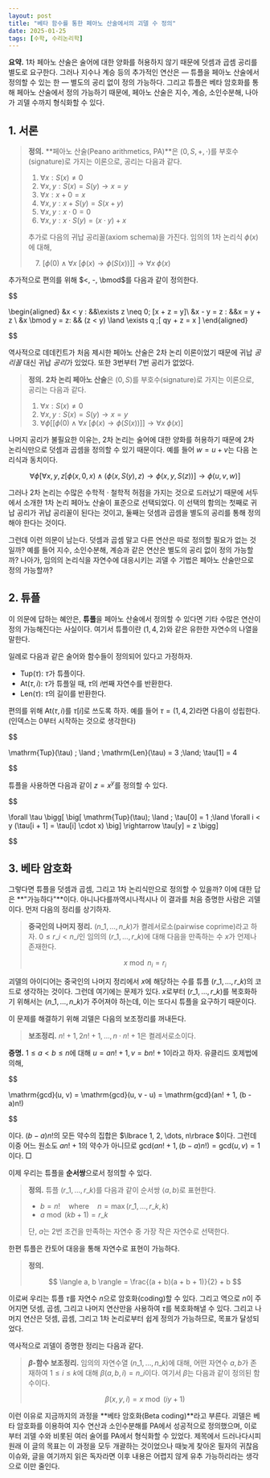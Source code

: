 ```yaml
---
layout: post
title: "베타 함수를 통한 페아노 산술에서의 괴델 수 정의"
date: 2025-01-25
tags: [수학, 수리논리학]
---
```


**요약.** 1차 페아노 산술은 술어에 대한 양화를 허용하지 않기 때문에 덧셈과 곱셈 공리를 별도로 요구한다. 그러나 지수나 계승 등의 추가적인 연산은 — 튜플을 페아노 산술에서 정의할 수 있는 한 — 별도의 공리 없이 정의 가능하다. 그리고 튜플은 베타 암호화를 통해 페아노 산술에서 정의 가능하기 때문에, 페아노 산술은 지수, 계승, 소인수분해, 나아가 괴델 수까지 형식화할 수 있다.

## 1. 서론

> **정의.** **페아노 산술(Peano arithmetics, PA)**은 $(0, S, +, \cdot)$를 부호수(signature)로 가지는 이론으로, 공리는 다음과 같다.
>
> 1. $\forall x : S(x) \neq 0$
> 2. $\forall x, y : S(x) = S(y) \rightarrow x = y$
> 3. $\forall x : x + 0 = x$
> 4. $\forall x, y : x + S(y) = S(x + y)$
> 5. $\forall x, y : x \cdot 0 = 0$
> 6. $\forall x, y : x \cdot S(y) = (x \cdot y) + x$
> 
> 추가로 다음의 귀납 공리꼴(axiom schema)을 가진다. 임의의 1차 논리식 $\phi(x)$에 대해,
> 
> &emsp;7\. $\big[ \phi(0) \land \forall x \; [ \phi(x) \rightarrow \phi(S(x)) ] \big] \rightarrow \forall x \;\phi(x)$

추가적으로 편의를 위해 $<, -, \bmod$를 다음과 같이 정의한다.


$$

\begin{aligned}
&x < y : &&\exists z \neq 0\; [x + z = y]\\
&x - y = z : &&x = y + z \\
&x \bmod y = z: && (z < y) \land \exists q \;[ qy + z = x ]
\end{aligned}

$$


역사적으로 데데킨트가 처음 제시한 페아노 산술은 2차 논리 이론이었기 때문에 귀납 *공리꼴* 대신 귀납 *공리*가 있었다. 또한 3번부터 7번 공리가 없었다.

> **정의.** **2차 논리 페아노 산술**은 $(0, S)$를 부호수(signature)로 가지는 이론으로, 공리는 다음과 같다.
>
> 1. $\forall x : S(x) \neq 0$
> 2. $\forall x, y : S(x) = S(y) \rightarrow x = y$
> 3. $\forall \phi \bigg[ \big[ \phi(0) \land \forall x \; [ \phi(x) \rightarrow \phi(S(x)) ] \big] \rightarrow \forall x \;\phi(x)\bigg]$

나머지 공리가 불필요한 이유는, 2차 논리는 술어에 대한 양화를 허용하기 때문에 2차 논리식만으로 덧셈과 곱셈을 정의할 수 있기 때문이다. 예를 들어 $w = u + v$는 다음 논리식과 동치이다.


$$
\forall \phi \bigg[ \forall x, y, z \big[ \phi(x, 0, x) \land (\phi(x, S(y), z) \rightarrow \phi(x, y, S(z)) \big] \rightarrow \phi(u, v, w) \bigg]
$$


그러나 2차 논리는 수많은 수학적 ·  철학적 허점을 가지는 것으로 드러났기 때문에 서두에서 소개한 1차 논리 페아노 산술이 표준으로 선택되었다. 이 선택의 함의는 첫째로 귀납 공리가 귀납 공리꼴이 된다는 것이고, 둘째는 덧셈과 곱셈을 별도의 공리를 통해 정의해야 한다는 것이다.

그런데 이런 의문이 남는다. 덧셈과 곱셈 말고 다른 연산은 따로 정의할 필요가 없는 것일까? 예를 들어 지수, 소인수분해, 계승과 같은 연산은 별도의 공리 없이 정의 가능할까? 나아가, 임의의 논리식을 자연수에 대응시키는 괴델 수 기법은 페아노 산술만으로 정의 가능할까?

## 2. 튜플

이 의문에 답하는 혜안은, **튜플**을 페아노 산술에서 정의할 수 있다면 기타 수많은 연산이 정의 가능해진다는 사실이다. 여기서 튜플이란 $(1, 4, 2)$와 같은 유한한 자연수의 나열을 말한다.

일례로 다음과 같은 술어와 함수들이 정의되어 있다고 가정하자.

- $\mathrm{Tup}(\tau):$ $\tau$가 튜플이다.
- $\mathrm{At}(\tau, i):$ $\tau$가 튜플일 때, $\tau$의 $i$번째 자연수를 반환한다.
- $\mathrm{Len}(\tau):$ $\tau$의 길이를 반환한다.

편의를 위해 $\mathrm{At}(\tau, i)$를 $\tau[i]$로 쓰도록 하자. 예를 들어 $\tau = (1, 4, 2)$라면 다음이 성립한다. (인덱스는 0부터 시작하는 것으로 생각한다)


$$

\mathrm{Tup}(\tau) \; \land \;  \mathrm{Len}(\tau) = 3 \;\land\; \tau[1] = 4

$$


튜플을 사용하면 다음과 같이 $z = x^y$를 정의할 수 있다.


$$

\forall \tau \bigg[ \big[ \mathrm{Tup}(\tau)\; \land \; \tau[0] = 1 \;\land \forall i < y (\tau[i + 1] = \tau[i] \cdot x) \big] \rightarrow \tau[y] = z \bigg]

$$


## 3. 베타 암호화

그렇다면 튜플을 덧셈과 곱셈, 그리고 1차 논리식만으로 정의할 수 있을까? 이에 대한 답은 **"가능하다"**이다. 아니나다를까역시나적시나 이 결과를 처음 증명한 사람은 괴델이다. 먼저 다음의 정리를 상기하자.

> **중국인의 나머지 정리.** $(n\_1, \dots, n\_k)$가 켤레서로소(pairwise coprime)라고 하자. $0 \leq r\_i < n\_i$인 임의의 $(r\_1, \dots, r\_k)$에 대해 다음을 만족하는 수 $x$가 언제나 존재한다.
>
> $$
> x \bmod n_i = r_i
> $$

괴델의 아이디어는 중국인의 나머지 정리에서 $x$에 해당하는 수를 튜플 $(r\_1, \dots, r\_k)$의 코드로 생각하는 것이다. 그런데 여기에는 문제가 있다. $x$로부터 $(r\_1, \dots, r\_k)$를 복호화하기 위해서는 $(n\_1, \dots, n\_k)$가 주어져야 하는데, 이는 또다시 튜플을 요구하기 때문이다.

이 문제를 해결하기 위해 괴델은 다음의 보조정리를 꺼내든다.

> **보조정리.** $n!+ 1, 2n! + 1, \dots, n \cdot n! + 1$은 켤레서로소이다.

**증명.** $1 \leq a < b \leq n$에 대해 $u = an! + 1, v = bn! + 1$이라고 하자.  유클리드 호제법에 의해,

$$

\mathrm{gcd}(u, v) = \mathrm{gcd}(u, v - u) = \mathrm{gcd}(an! + 1, (b - a)n!)

$$

이다. $(b - a)n!$의 모든 약수의 집합은 $\lbrace  1, 2, \dots, n\rbrace $이다. 그런데 이중 어느 원소도 $an! + 1$의 약수가 아니므로 $\mathrm{gcd}(an! + 1, (b - a)n!) = \mathrm{gcd}(u, v) = 1$이다. □

이제 우리는 튜플을 **순서쌍**으로서 정의할 수 있다.

> **정의.** 튜플 $(r\_1, \dots, r\_k)$를 다음과 같이 순서쌍 $\langle a, b \rangle$로 표현한다.
>
> - $b = n! \quad \text{where} \quad n = \max(r\_1, \dots, r\_k, k)$
> - $a \bmod (kb + 1) = r\_k$
> 
> 단, $a$는 2번 조건을 만족하는 자연수 중 가장 작은 자연수로 선택한다.

한편 튜플은 칸토어 대응을 통해 자연수로 표현이 가능하다.

> **정의.**
>
> $$
> \langle a, b \rangle = \frac{(a + b)(a + b + 1)}{2} + b
> $$
>


이로써 우리는 튜플 $\tau$를 자연수 $n$으로 암호화(coding)할 수 있다. 그리고 역으로 $n$이 주어지면 덧셈, 곱셈, 그리고 나머지 연산만을 사용하여 $\tau$를 복호화해낼 수 있다. 그리고 나머지 연산은 덧셈, 곱셈, 그리고 1차 논리로부터 쉽게 정의가 가능하므로, 목표가 달성되었다.

역사적으로 괴델이 증명한 정리는 다음과 같다.

> **$\beta$-함수 보조정리.** 임의의 자연수열 $(n\_1, \dots, n\_k)$에 대해, 어떤 자연수 $a, b$가 존재하여 $1 \leq i \leq k$에 대해 $\beta(a, b, i) = n\_i$이다. 여기서 $\beta$는 다음과 같이 정의된 함수이다.
>
> $$
> \beta(x, y, i) = x \bmod (iy + 1)
> $$
>

이런 이유로 지금까지의 과정을 **베타 암호화(Beta coding)**라고 부른다. 괴델은 베타 암호화를 이용하여 지수 연산과 소인수분해를 PA에서 성공적으로 정의했으며, 이로부터 괴델 수와 비롯된 여러 술어를 PA에서 형식화할 수 있었다. 제목에서 드러나다시피 원래 이 글의 목표는 이 과정을 모두 개괄하는 것이었으나 때늦게 찾아온 필자의 귀찮음 이슈와, 글을 여기까지 읽은 독자라면 이후 내용은 어렵지 않게 유추 가능하리라는 생각으로 이만 줄인다. 